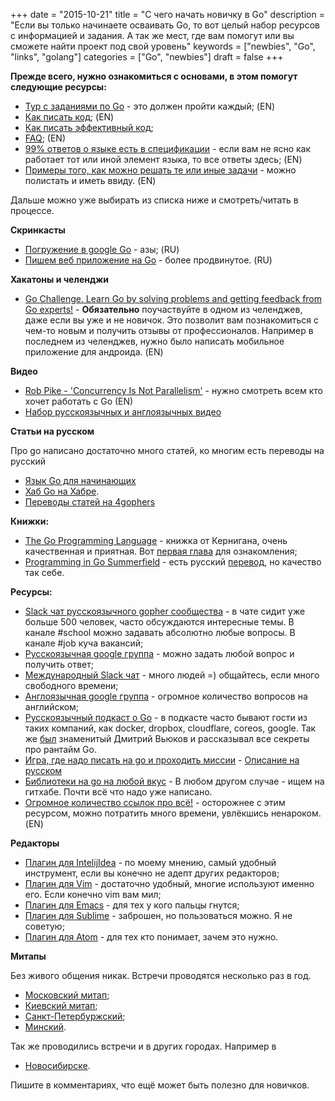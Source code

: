 +++
date = "2015-10-21"
title = "С чего начать новичку в Go"
description = "Если вы только начинаете осваивать Go, то вот целый набор ресурсов с информацией и задания. А так же мест, где вам помогут или вы сможете найти проект под свой уровень"
keywords = ["newbies", "Go", "links", "golang"]
categories = ["Go", "newbies"]
draft = false
+++

**Прежде всего, нужно ознакомиться с основами, в этом помогут следующие ресурсы:**

 - [Тур с заданиями по Go](https://tour.golang.org/welcome/1) - это должен пройти каждый; (EN)
 - [Как писать код](http://golang.org/doc/code.html); (EN)
 - [Как писать эффективный код](http://golang.org/doc/effective_go.html);
 - [FAQ](http://golang.org/doc/faq); (EN)
 - [99% ответов о языке есть в спецификации](http://golang.org/ref/spec) - если вам не ясно как работает тот или иной элемент языка, то все ответы здесь; (EN)
 - [Примеры того, как можно решать те или иные задачи](https://gobyexample.com/) - можно полистать и иметь ввиду. (EN)

Дальше можно уже выбирать из списка ниже и смотреть/читать в процессе.

**Скринкасты**

 - [Погружение в google Go](https://www.youtube.com/playlist?list=PLBOo6DBmP5V9CAXxxl6EZxZpMmT_4ZOca) - азы; (RU)
 - [Пишем веб приложение на Go](https://www.youtube.com/channel/UC2ZML5bXoJrvAlhsqMVUvXg/videos) - более продвинутое. (RU)

**Хакатоны и челенджи**

 - [Go Challenge. Learn Go by solving problems and getting feedback from Go experts!](http://golang-challenge.com/) - **Обязательно** поучаствуйте в одном из челенджев, даже если вы уже и не новичок. Это позволит вам познакомиться с чем-то новым и получить отзывы от профессионалов. Например в последнем из челенджев, нужно было написать мобильное приложение для андроида. (EN)

**Видео**

 - [Rob Pike - 'Concurrency Is Not Parallelism'](https://www.youtube.com/watch?v=cN_DpYBzKso) - нужно смотреть всем кто хочет работать с Go (EN)
 - [Набор русскоязычных и англоязычных видео](http://4gophers.ru/video)

**Статьи на русском**

Про go написано достаточно много статей, ко многим есть переводы на русский

- [Язык Go для начинающих](http://habrahabr.ru/post/219459/)
- [Хаб Go на Хабре](http://habrahabr.ru/hub/go/).
- [Переводы статей на 4gophers](http://4gophers.ru/articles)


**Книжки:** 

 - [The Go Programming Language](http://www.amazon.com/Programming-Language-Addison-Wesley-Professional-Computing/dp/0134190440) - книжка от Кернигана, очень качественная и приятная. Вот [первая глава](http://www.gopl.io/ch1.pdf) для ознакомления; 
 - [Programming in Go Summerfield](http://www.amazon.com/dp/0321774639/?tag=stackoverfl08-20) - есть русский [перевод](http://www.ozon.ru/context/detail/id/19954705/), но качество так себе.

**Ресурсы:**

 - [Slack чат русскоязычного gopher сообщества](http://4gophers.com/slack) - в чате сидит уже больше 500 человек, часто обсуждаются интересные темы. В канале #school можно задавать абсолютно любые вопросы. В канале #job куча вакансий; 
 - [Русскоязычная google группа](https://groups.google.com/forum/#!forum/golang-ru) - можно задать любой вопрос и получить ответ;
 - [Международный Slack чат](http://bit.ly/go-slack-signup) - много людей =) общайтесь, если много свободного времени;
 - [Англоязычная google группа](https://groups.google.com/forum/#!forum/golang-nuts) - огромное количество вопросов на английском;
 - [Русскоязычный подкаст о Go](http://golangshow.com) - в подкасте часто бывают гости из таких компаний, как docker, dropbox, cloudflare, coreos, google. Так же [был](http://golangshow.com/episode/2015/09-03-016/) знаменитый Дмитрий Вьюков и рассказывал все секреты про рантайм Go.
 - [Игра, где надо писать на go и проходить миссии](http://gocode.io/) - [Описание на русском](http://habrahabr.ru/post/250281/)
 - [Библиотеки на go на любой вкус](https://github.com/avelino/awesome-go) - В любом другом случае - ищем на гитхабе. Почти всё что надо уже написано.
 - [Огромное количество ссылок про всё!](https://github.com/golang/go/wiki) - осторожнее с этим ресурсом, можно потратить много времени, увлёкшись ненароком. (EN)

**Редакторы**

 - [Плагин для IntelijIdea](https://github.com/go-lang-plugin-org/go-lang-idea-plugin) - по моему мнению, самый удобный инструмент, если вы конечно не адепт других редакторов;
 - [Плагин для Vim](https://github.com/fatih/vim-go) - достаточно удобный, многие используют именно его. Если конечно vim вам мил;
 - [Плагин для Emacs](https://github.com/dominikh/go-mode.el) - для тех у кого пальцы гнутся;
 - [Плагин для Sublime](https://github.com/DisposaBoy/GoSublime) - заброшен, но пользоваться можно. Я не советую;
 - [Плагин для Atom](https://github.com/joefitzgerald/go-plus) - для тех кто понимает, зачем это нужно.

**Митапы**

Без живого общения никак. Встречи проводятся несколько раз в год.

 - [Московский митап](http://www.meetup.com/Golang-Moscow/);
 - [Киевский митап](http://www.meetup.com/uagolang/);
 - [Санкт-Петербуржский](http://www.meetup.com/Golang-Peter/);
 - [Минский](http://gophers.by/).

Так же проводились встречи и в других городах. Например в

 - [Новосибирске](https://golang-party.timepad.ru/event/240938/).


Пишите в комментариях, что ещё может быть полезно для новичков.
